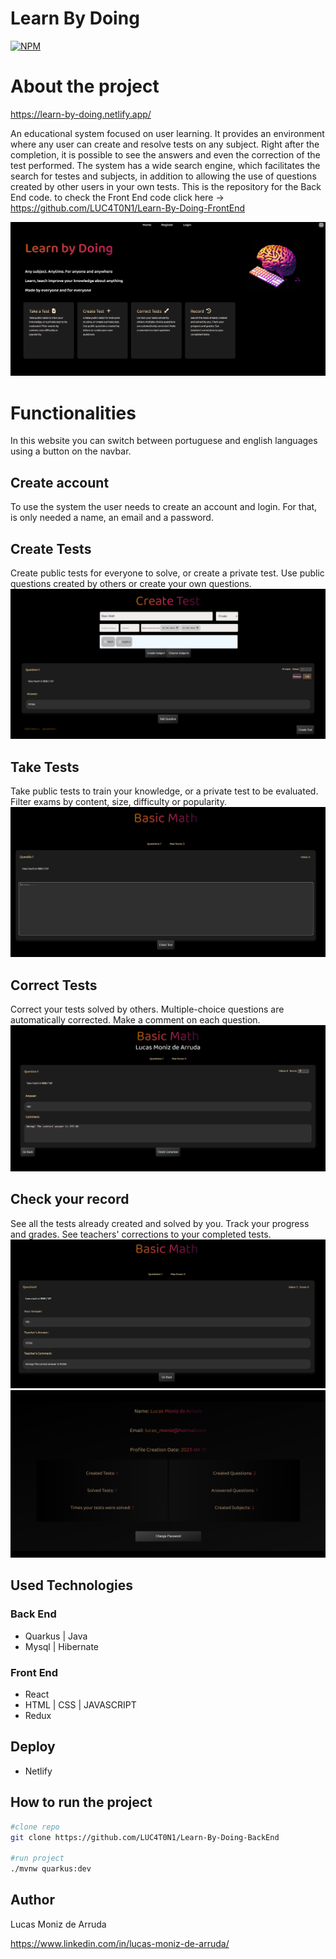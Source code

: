 # Learn By Doing
[![NPM](https://img.shields.io/npm/l/react)](https://github.com/LUC4T0N1/Learn-By-Doing-BackEnd/blob/master/LICENCE)

# About the project
https://learn-by-doing.netlify.app/

An educational system focused on user learning. It provides an environment where any user can create and resolve tests on any subject. Right after the completion, it is possible to see the answers and even the correction of the test performed. The system has a wide search engine, which facilitates the search for testes and subjects, in addition to allowing the use of questions created by other users in your own tests.
This is the repository for the Back End code. to check the Front End code click here -> https://github.com/LUC4T0N1/Learn-By-Doing-FrontEnd

![Home](https://github.com/LUC4T0N1/projects-prints/raw/master/LBD/Home.png)

# Functionalities
In this website you can switch between portuguese and english languages using a button on the navbar.

## Create account
To use the system the user needs to create an account and login. For that, is only needed a name, an email and a password.

## Create Tests
Create public tests for everyone to solve, or create a private test. Use public questions created by others or create your own questions.
![Create](https://github.com/LUC4T0N1/projects-prints/raw/master/LBD/CreateTest.png)

## Take Tests
Take public tests to train your knowledge, or a private test to be evaluated. Filter exams by content, size, difficulty or popularity.
![Take](https://github.com/LUC4T0N1/projects-prints/raw/master/LBD/TakeTest.png)

## Correct Tests
Correct your tests solved by others. Multiple-choice questions are automatically corrected. Make a comment on each question.
![Correct](https://github.com/LUC4T0N1/projects-prints/raw/master/LBD/Correcting.png)

## Check your record
See all the tests already created and solved by you. Track your progress and grades. See teachers' corrections to your completed tests.
![Record](https://github.com/LUC4T0N1/projects-prints/raw/master/LBD/CheckingTest.png)
![Profile](https://github.com/LUC4T0N1/projects-prints/raw/master/LBD/Profile.PNG)


## Used Technologies

### Back End

- Quarkus | Java 
- Mysql | Hibernate

### Front End

- React
- HTML | CSS | JAVASCRIPT
- Redux

## Deploy
- Netlify

## How to run the project
```bash
#clone repo
git clone https://github.com/LUC4T0N1/Learn-By-Doing-BackEnd

#run project
./mvnw quarkus:dev
```

## Author

Lucas Moniz de Arruda

https://www.linkedin.com/in/lucas-moniz-de-arruda/
